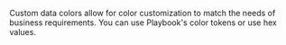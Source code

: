 Custom data colors allow for color customization to match the needs of business requirements.
You can use Playbook's color tokens or use hex values.